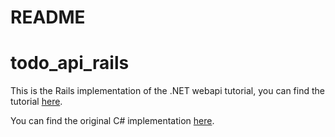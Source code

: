 # README

# todo_api_rails

This is the Rails implementation of the .NET webapi tutorial, you can find the tutorial [here](https://docs.microsoft.com/en-us/aspnet/core/tutorials/first-web-api?view=aspnetcore-6.0&tabs=visual-studio).

You can find the original C# implementation [here](https://github.com/erayalkis/todo_api_csharp).
